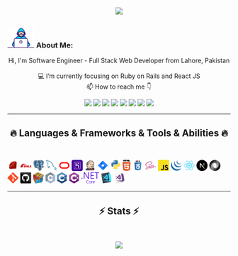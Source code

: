 <!-- <img align="right" src="https://visitor-badge.laobi.icu/badge?page_id=MuhammadZeeshanYousaf/MuhammadZeeshanYousaf" alt="MuhammadZeeshanYousaf"> -->
<!-- [![Typing SVG](https://readme-typing-svg.herokuapp.com?center=true&lines=This+is+MuuhammadZeeshanYousaf;Nice+to+meet+you+%F0%9F%91%8B)](https://git.io/typing-svg)       -->

<h1 align="center">
  <a href="https://git.io/typing-svg">
    <img src="https://readme-typing-svg.herokuapp.com/?lines=This+is+Zeeshan+Yousaf;Nice+to+meet+you+%F0%9F%91%8B&center=true&size=25">
  </a>
</h1>
   
###  <img src="/images/Developer.gif" alt="developer gif"  height="45px">  About Me:
<p align="center">
  Hi, I'm Software Engineer - Full Stack Web Developer from Lahore, Pakistan
  <br>
  <br>
  💻 I’m currently focusing on Ruby on Rails and React JS
  <br>
  📫 How to reach me 👇
</p>
<p align="center"> 
<a href="https://linkedin.com/in/muhammad-zeeshan-yousaf" target="_blank"><img src="https://img.shields.io/badge/linkedin-%230077B5.svg?&style=for-the-badge&logo=linkedin&logoColor=white" height=23></a>
<a href="mailto:zeeshanyousaf430@gmail.com" target="_blank"><img src="https://img.shields.io/badge/Gmail-D14836?style=for-the-badge&logo=gmail&logoColor=white" height=23></a>
<a href="http://wa.me/03114303312" target="_blank"><img src="https://img.shields.io/badge/WhatsApp-25D366?style=for-the-badge&logo=whatsapp&logoColor=white" height=23></a>
<a href="https://www.facebook.com/muhammadzeeshanyousaf786" target="_blank" target="_blank"><img src="https://img.shields.io/badge/Facebook-1877F2?style=for-the-badge&logo=facebook&logoColor=white" height=23></a> 
<a href="https://github.com/MuhammadZeeshanYousaf" target="_blank"><img src="https://img.shields.io/badge/GitHub-100000?style=for-the-badge&logo=github&logoColor=white" height=23></a>
<a href="https://www.youtube.com/@techforzee" target="_blank"><img src="https://img.shields.io/badge/YouTube-FF0000?style=for-the-badge&logo=youtube&logoColor=white" height=23></a> 
<!--<a href="https://t.me/ZeeshanYousaf" target="_blank"><img src="https://img.shields.io/badge/Telegram-2CA5E0?style=for-the-badge&logo=telegram&logoColor=white" height=23></a>  -->
<a href="https://twitter.com/zeeThedeveloper" target="_blank"><img src="https://img.shields.io/badge/Twitter-%231DA1F2?logo=twitter&logoColor=white&style=for-the-badge" height=23></a>
<a href="https://instagram.com/zeeshan_yusaf" target="_blank"><img src="https://img.shields.io/badge/Instagram-%23E4405F?logo=instagram&logoColor=white&style=for-the-badge" height=23></a>
</p>
<hr>
<h2 align="center">🔥 Languages & Frameworks & Tools & Abilities 🔥</h2><br>
<p align="center">

<code><img title="Ruby" height="25" src="images/ruby.svg"></code>
<code><img title="Rails" height="25" src="images/rails.svg"></code>
<code><img title="PostgreSQL" height="25" src="images/postgresql.svg"></code>
<code><img title="mySQL" height="25" src="images/mysql.svg"></code>
<code><img title="Oracle" height="25" src="images/oracle.svg"></code>
<code><img title="Heroku" height="25" src="images/heroku.svg"></code>
<code><img title="Jenkins" height="25" src="images/jenkins.svg"></code>
<code><img title="Jira" height="25" src="images/jira.svg"></code>
<code><img title="Python" height="25" src="images/python-original.svg"></code>
<code><img title="HTML5" height="25" src="images/html5.svg"></code>
<code><img title="CSS" height="25" src="images/css.svg"></code>
<code><img title="SASS" height="25" src="images/sass.svg"></code>
<code><img title="Javascript" height="25" src="images/javascript.svg"></code>
<code><img title="jquery" height="25" src="images/jquery-original.svg"></code>
<code><img title="React" height="25" src="images/react-original.svg"></code>
<code><img title="Next.js" height="25" src="images/Next.js.png"></code>
<code><img title="JSON" height="25" src="images/json.svg"></code>
<code><img title="Git" height="25" src="images/git-original.svg"></code>
<code><img title="GitHub" height="25" src="images/github.svg"></code>
<code><img title="Problem Solving" height="25" src="images/problemSolving.png"></code>
<code><img title="C" height="25" src="images/c.svg"></code>
<code><img title="C++" height="25" src="images/cpp.svg"></code>
<code><img title="C#" height="25" src="images/cSharp.svg"></code>
<code><img title=".Net Core" height="25" src="images/dotnetcore.svg"></code>
<code><img title="Visual Studio Code" height="25" src="images/vscode.png"></code>
<code><img title="Microsoft Visual Studio" height="25" src="images/visualstudio.png"></code> 

</p>
<hr>

<h2 align="center">⚡ Stats ⚡</h2>
<br>



<p align="center">
<a href="https://github.com/MuhammadZeeshanYousaf/">
      <img width=325  src="https://github-readme-stats.vercel.app/api/top-langs/?username=MuhammadZeeshanYousaf&hide=c%23,powershell,Mathematica,Ruby,Objective-C,Objective-C%2b%2b,Cuda&title_color=61dafb&text_color=ffffff&icon_color=61dafb&bg_color=20232a&langs_count=8&layout=compact&border_color=61dafb&hide_border=true" />
 </a>
</p>
<!-- 
<hr>
<h2 align="center">📁 Most Popular Repos 📁</h2>
<br>
<p align="center">
<a href="https://github.com/MuhammadZeeshanYousaf/Coeus-Tweetz/">
  <img width=300 align="center" src="https://github-readme-stats.vercel.app/api/pin/?username=MuhammadZeeshanYousaf&repo=Coeus-Tweetz&title_color=ffffff&text_color=c9cacc&icon_color=2bbc8a&bg_color=1d1f21" />
</a>   
<a href="https://github.com/MuhammadZeeshanYousaf/AI-TicTacToe">
  <img width=300 align="center" src="https://github-readme-stats.vercel.app/api/pin/?username=MuuhammadZeeshanYousaf&repo=AI-TicTacToe&title_color=ffffff&text_color=c9cacc&icon_color=2bbc8a&bg_color=1d1f21" />
</a>    
</p> -->

<!-- <hr> -->
<!--<p align="center">
  <a href="https://www.buymeacoffee.com/MuuhammadZeeshanYousaf" target="_blank" ><img src="https://www.buymeacoffee.com/assets/img/custom_images/orange_img.png" alt="MuuhammadZeeshanYousaf buy me a coffee" width="230"></a>
</p> -->

<!--
<p  align="center">
<img src="https://visitor-badge.laobi.icu/badge?page_id=MuuhammadZeeshanYousaf/MuuhammadZeeshanYousaf" alt="MuuhammadZeeshanYousaf"/>       
</p>
-->
<!-- Followers -->
<!-- <p align="center">
  <a href="https://www.github.com/MuhammadZeeshanYousaf" target="_blank" rel="noreferrer"><img src="https://img.shields.io/github/followers/MuuhammadZeeshanYousaf?logo=github&style=for-the-badge&color=282b2f&labelColor=0d1117" alt="GitHub followers badge" /></a>
</p> -->
<!---
MuuhammadZeeshanYousaf/MuuhammadZeeshanYousaf is a ✨ special ✨ repository because its `README.md` (this file) appears on your GitHub profile.
You can click the Preview link to take a look at your changes.
--->
